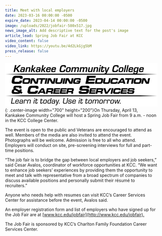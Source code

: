 ```yaml
---
title: Meet with local employers
date: 2023-03-16 00:00:00 -0500
expire_date: 2023-04-14 00:00:00 -0500
image: /uploads/2022/jobfair-580x517.jpg
news_image_alt: Add descriptive text for the post's image
article_lead: Spring Job Fair at KCC
video_content: false
video_link: https://youtu.be/4d2LkGjg5bM
press_release: false
---
```

![KCC Continuing Education and Career Services](/uploads/2022/conedlogo.jpg "KCC Continuing Education and Career Services"){: .center-image width="700" height="200"}On Thursday, April 13, Kankakee Community College will host a Spring Job Fair from 9 a.m. - noon in the KCC College Center.

The event is open to the public and Veterans are encouraged to attend as well. Members of the media are also invited to attend the event. Photographs will be welcome. Admission is free to all who attend. Employers will conduct on site, pre-screening interviews for full and part-time positions.

“The job fair is to bridge the gap between local employers and job seekers,” said Cesar Avalos, coordinator of workforce opportunities at KCC. “We want to enhance job seekers’ experiences by providing them the opportunity to meet and talk with representative from a broad spectrum of companies to discuss available positions and personally submit their résumé to recruiters.”

Anyone who needs help with resumes can visit KCC’s Career Services Center for assistance before the event, Avalos said.

An employer registration form and list of employers who have signed up for the Job Fair are at [www.kcc.edu/jobfair](http://www.kcc.edu/jobfair)<u>.</u>

The Job Fair is sponsored by KCC’s Charlton Family Foundation Career Services Center.